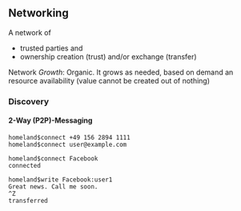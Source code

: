 ## Networking

A network of 
- trusted parties and 
- ownership creation (trust) and/or exchange (transfer)

Network *Growth*: Organic. It grows as needed, based on demand an resource availability (value cannot be created out of nothing)

### Discovery

#### 2-Way (P2P)-Messaging
```
homeland$connect +49 156 2894 1111
homeland$connect user@example.com

homeland$connect Facebook
connected

homeland$write Facebook:user1
Great news. Call me soon.
^Z
transferred
```
